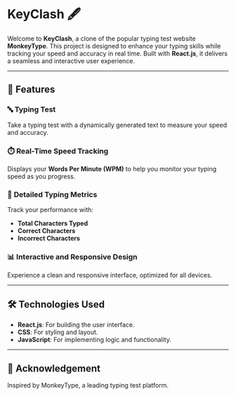 # KeyClash 🖋️  

Welcome to **KeyClash**, a clone of the popular typing test website **MonkeyType**. This project is designed to enhance your typing skills while tracking your speed and accuracy in real time. Built with **React.js**, it delivers a seamless and interactive user experience.

---

## 🌟 Features  

### 🔤 **Typing Test**  
Take a typing test with a dynamically generated text to measure your speed and accuracy.

### ⏱️ **Real-Time Speed Tracking**  
Displays your **Words Per Minute (WPM)** to help you monitor your typing speed as you progress.

### 🔢 **Detailed Typing Metrics**  
Track your performance with:  
- **Total Characters Typed**  
- **Correct Characters**  
- **Incorrect Characters**  

### 📊 **Interactive and Responsive Design**  
Experience a clean and responsive interface, optimized for all devices.

---

## 🛠️ Technologies Used  

- **React.js**: For building the user interface.  
- **CSS**: For styling and layout.  
- **JavaScript**: For implementing logic and functionality.  

---

## 🙏 Acknowledgement
Inspired by MonkeyType, a leading typing test platform.
